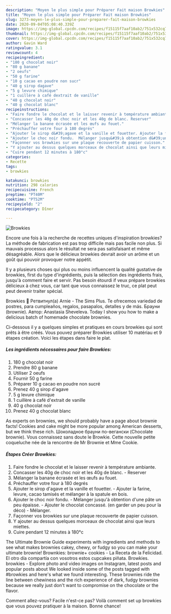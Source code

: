 ```yaml
---
description: "Moyen le plus simple pour Préparer Fait maison Browkies"
title: "Moyen le plus simple pour Préparer Fait maison Browkies"
slug: 3273-moyen-le-plus-simple-pour-preparer-fait-maison-browkies
date: 2020-09-04T05:08:40.339Z
image: https://img-global.cpcdn.com/recipes/f15115f7aaf10ab2/751x532cq70/browkies-photo-principale-de-la-recette.jpg
thumbnail: https://img-global.cpcdn.com/recipes/f15115f7aaf10ab2/751x532cq70/browkies-photo-principale-de-la-recette.jpg
cover: https://img-global.cpcdn.com/recipes/f15115f7aaf10ab2/751x532cq70/browkies-photo-principale-de-la-recette.jpg
author: Gavin Ward
ratingvalue: 3.1
reviewcount: 4
recipeingredient:
- "180 g chocolat noir"
- "80 g banane"
- "2 oeufs"
- "50 g farine"
- "10 g cacao en poudre non sucr"
- "40 g sirop dagave"
- "5 g levure chimique"
- "1 cuillère à café dextrait de vanille"
- "40 g chocolat noir"
- "40 g chocolat blanc"
recipeinstructions:
- "Faire fondre le chocolat et le laisser revenir à température ambiante."
- "Concasser les 40g de choc noir et les 40g de blanc. Reserver"
- "Mélanger la banane écrasée et les œufs au fouet."
- "Préchauffer votre four à 180 degrés"
- "Ajouter le sirop d&#39;agave et la vanille et fouetter. Ajouter la farine, levure, cacao tamisés et mélanger à la spatule en bois."
- "Ajouter le choc noir fondu.  Mélanger jusqu&#39;à obtention d&#39;une pâte un peu épaisse.  Ajouter le chocolat concassé. (en garder un peu pour la déco)  Mélanger."
- "Façonner vos browkies sur une plaque recouverte de papier cuisson."
- "Y ajouter au dessus quelques morceaux de chocolat ainsi que leurs miettes."
- "Cuire pendant 12 minutes à 180°c"
categories:
- Recette
tags:
- browkies

katakunci: browkies 
nutrition: 298 calories
recipecuisine: French
preptime: "PT40M"
cooktime: "PT52M"
recipeyield: "2"
recipecategory: Dîner

---
```



![Browkies](https://img-global.cpcdn.com/recipes/f15115f7aaf10ab2/751x532cq70/browkies-photo-principale-de-la-recette.jpg)

Encore une fois à la recherche de recettes uniques d'inspiration browkies? La méthode de fabrication est pas trop difficile mais pas facile non plus. Si mauvais processus alors le résultat ne sera pas satisfaisant et même désagréable. Alors que le délicieux browkies devrait avoir un arôme et un goût qui pouvoir provoquer notre appétit.

Il y a plusieurs choses qui plus ou moins influencent la qualité gustative de browkies, first du type d'ingrédients, puis la sélection des ingrédients frais, jusqu'à comment faire et servir. Pas besoin étourdi if veux prépare browkies délicieux à chez vous, car tant que vous connaissez le truc, ce plat peut peut devenir traiter spécial.

Browkies 🍪 Ретвитнул(а) Arnie - The Sims Plus. Te ofrecemos variedad de postres, para cumpleaños, regalos, pasapalos, detalles y de más. Брауни (brownie). Автор: Anastasia Sheveleva. Today I show you how to make a delicious batch of homemade chocolate brownies.


Ci-dessous il y a quelques simples et pratiques en cours browkies qui sont prêts à être créés. Vous pouvez préparer Browkies utiliser 10 matériau et 9 étapes création. Voici les étapes dans faire le plat.

<!--inarticleads1-->

##### Les ingrédients nécessaires pour faire Browkies:

1.  180 g chocolat noir
1. Prendre 80 g banane
1. Utiliser 2 oeufs
1. Fournir 50 g farine
1. Préparer 10 g cacao en poudre non sucré
1. Prenez 40 g sirop d&#39;agave
1.  5 g levure chimique
1.  1 cuillère à café d&#39;extrait de vanille
1.  40 g chocolat noir
1. Prenez 40 g chocolat blanc


As experts on brownies, we should probably have a page about brownie facts! Cookies and cake might be more popular among American desserts, but we think these rich. Шоколадное брауни по-вегански (Chocolate brownie). Vous connaissez sans doute le Browkie. Cette nouvelle petite coqueluche née de la rencontre de Mr Brownie et Mme Cookie. 

<!--inarticleads2-->

##### Étapes Créer Browkies:

1. Faire fondre le chocolat et le laisser revenir à température ambiante.
1. Concasser les 40g de choc noir et les 40g de blanc. - Reserver
1. Mélanger la banane écrasée et les œufs au fouet.
1. Préchauffer votre four à 180 degrés
1. Ajouter le sirop d&#39;agave et la vanille et fouetter. - Ajouter la farine, levure, cacao tamisés et mélanger à la spatule en bois.
1. Ajouter le choc noir fondu.  - Mélanger jusqu&#39;à obtention d&#39;une pâte un peu épaisse.  - Ajouter le chocolat concassé. (en garder un peu pour la déco)  - Mélanger.
1. Façonner vos browkies sur une plaque recouverte de papier cuisson.
1. Y ajouter au dessus quelques morceaux de chocolat ainsi que leurs miettes.
1. Cuire pendant 12 minutes à 180°c


The Ultimate Brownie Guide experiments with ingredients and methods to see what makes brownies cakey, chewy, or fudgy so you can make your ultimate brownie! Brownkies: brownie+ cookies - La Receta de la Felicidad. El otro día compartía con vosotros estos cupcakes piñata. Browkies. browkies - Explore photo and video images on Instagram, latest posts and popular posts about We looked inside some of the posts tagged with #browkies and here&#39;s what we found interesting. These brownies ride the line between chewiness and the rich experience of dark, fudgy brownies because we really just don&#39;t want to compromise on the chocolate or the flavor. 


Comment allez-vous? Facile n'est-ce pas? Voilà comment set up browkies que vous pouvez pratiquer à la maison. Bonne chance!
